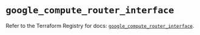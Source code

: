# `google_compute_router_interface`

Refer to the Terraform Registry for docs: [`google_compute_router_interface`](https://registry.terraform.io/providers/hashicorp/google/6.41.0/docs/resources/compute_router_interface).
